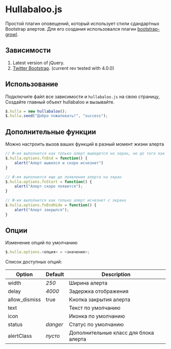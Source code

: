 # Hullabaloo.js

Простой плагин оповещений, который использует стили сдандартных Bootstrap алертов.
Для его создания использовался плагин [bootstrap-growl](https://github.com/ifightcrime/bootstrap-growl).

## Зависимости

1. Latest version of jQuery.
2. [Twitter Bootstrap](http://twitter.github.com/bootstrap/index.html). (current rev tested with 4.0.0)

## Использование

Подключите файл все зависимости и `hullabaloo.js` на свою страницу, Создайте главный объект hullabaloo и вызывайте.

```javascript
$.hulla = new hullabaloo();
$.hulla.send("Добро пожаловать!", "success");
```

## Дополнительные функции

Можно настроить вызов ваших функций в разный момент жизни алерта

```javascript
// Ф-ия выполнится как только алерт выведется на экран, но до того как он исчезнет
$.hulla.options.fnEnd = function() {
    alert("Алерт вывелся и скоро исчезнет")
}

// Ф-ия выполнится еще до появления алерта на экран
$.hulla.options.fnStart = function() {
    alert("Алерт скоро появится");
}

// Ф-ия выполнится как только алерт исчезнет с экрана
$.hulla.options.fnEndHide = function() {
    alert("Алерт закрылся");
}
```

## Опции

Изменение опций по умолчанию

```javascript
$.hulla.options.<опция> = <значение>;
```

Список доступных опций:

| Option        | Default  | Description |
| ------------- | -------- | ----------- |
| width         | _250_    | Ширина алерта |
| delay         | _4000_   | Задержка отображения |
| allow_dismiss | true     | Кнопка закрытия алерта |
| text          |          | Текст по умолчанию |
| icon          |          | Иконка по умолчанию |
| status        | _danger_ | Статус по умолчанию |
| alertClass    | _пусто_  | Дополнительные класс для блока алерта |
